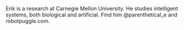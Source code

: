 Erik is a research at Carnegie Mellon University. He studies intelligent systems, both biological and artificial. Find him @parenthetical_e and robotpuggle.com.
